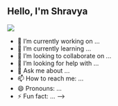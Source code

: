 ## Hello, I'm Shravya
<a href="[https://linkedin.com](https://www.linkedin.com/in/shravya-agala-padmegowda/)"><img src="https://img.shields.io/badge/-LinkedIn-0072b1?&style=for-the-badge&logo=linkedin&logoColor=white" /></a>


- 🔭 I’m currently working on ...
- 🌱 I’m currently learning ...
- 👯 I’m looking to collaborate on ...
- 🤔 I’m looking for help with ...
- 💬 Ask me about ...
- 📫 How to reach me: ...
- 😄 Pronouns: ...
- ⚡ Fun fact: ...
-->
